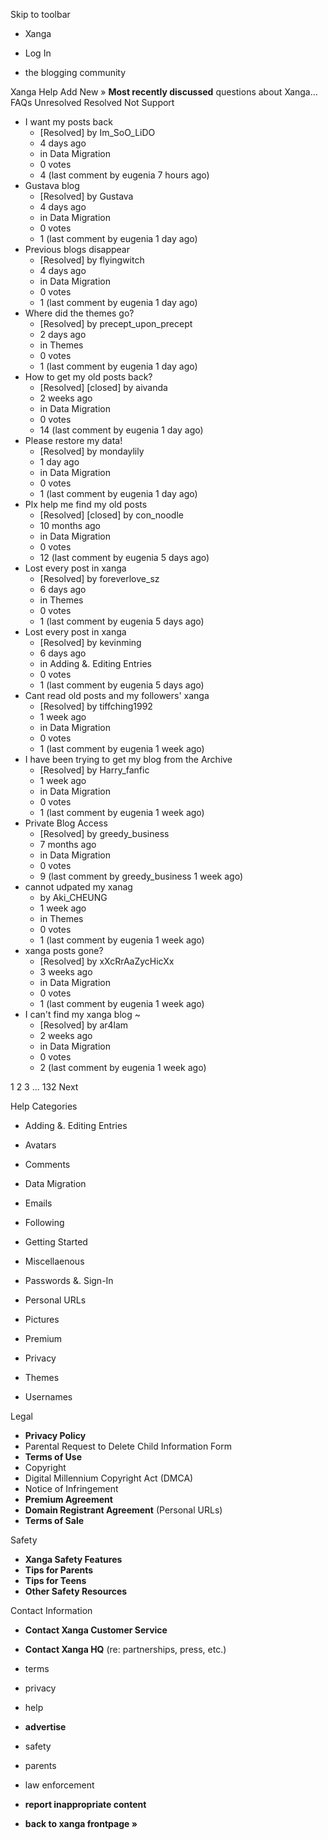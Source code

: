 Skip to toolbar

*   Xanga

*   Log In

*   the blogging community

Xanga Help Add New » **Most recently discussed** questions about Xanga… FAQs Unresolved Resolved Not Support

*   I want my posts back
    *   \[Resolved\] by Im\_SoO\_LiDO
    *   4 days ago
    *   in Data Migration
    *   0 votes
    *   4 (last comment by eugenia 7 hours ago)
*   Gustava blog
    *   \[Resolved\] by Gustava
    *   4 days ago
    *   in Data Migration
    *   0 votes
    *   1 (last comment by eugenia 1 day ago)
*   Previous blogs disappear
    *   \[Resolved\] by flyingwitch
    *   4 days ago
    *   in Data Migration
    *   0 votes
    *   1 (last comment by eugenia 1 day ago)
*   Where did the themes go?
    *   \[Resolved\] by precept\_upon\_precept
    *   2 days ago
    *   in Themes
    *   0 votes
    *   1 (last comment by eugenia 1 day ago)
*   How to get my old posts back?
    *   \[Resolved\] \[closed\] by aivanda
    *   2 weeks ago
    *   in Data Migration
    *   0 votes
    *   14 (last comment by eugenia 1 day ago)
*   Please restore my data!
    *   \[Resolved\] by mondaylily
    *   1 day ago
    *   in Data Migration
    *   0 votes
    *   1 (last comment by eugenia 1 day ago)
*   Plx help me find my old posts
    *   \[Resolved\] \[closed\] by con\_noodle
    *   10 months ago
    *   in Data Migration
    *   0 votes
    *   12 (last comment by eugenia 5 days ago)
*   Lost every post in xanga
    *   \[Resolved\] by foreverlove\_sz
    *   6 days ago
    *   in Themes
    *   0 votes
    *   1 (last comment by eugenia 5 days ago)
*   Lost every post in xanga
    *   \[Resolved\] by kevinming
    *   6 days ago
    *   in Adding &. Editing Entries
    *   0 votes
    *   1 (last comment by eugenia 5 days ago)
*   Cant read old posts and my followers' xanga
    *   \[Resolved\] by tiffching1992
    *   1 week ago
    *   in Data Migration
    *   0 votes
    *   1 (last comment by eugenia 1 week ago)
*   I have been trying to get my blog from the Archive
    *   \[Resolved\] by Harry\_fanfic
    *   1 week ago
    *   in Data Migration
    *   0 votes
    *   1 (last comment by eugenia 1 week ago)
*   Private Blog Access
    *   \[Resolved\] by greedy\_business
    *   7 months ago
    *   in Data Migration
    *   0 votes
    *   9 (last comment by greedy\_business 1 week ago)
*   cannot udpated my xanag
    *   by Aki\_CHEUNG
    *   1 week ago
    *   in Themes
    *   0 votes
    *   1 (last comment by eugenia 1 week ago)
*   xanga posts gone?
    *   \[Resolved\] by xXcRrAaZycHicXx
    *   3 weeks ago
    *   in Data Migration
    *   0 votes
    *   1 (last comment by eugenia 1 week ago)
*   I can't find my xanga blog ~
    *   \[Resolved\] by ar4lam
    *   2 weeks ago
    *   in Data Migration
    *   0 votes
    *   2 (last comment by eugenia 1 week ago)

1 2 3 ... 132 Next

Help Categories

*   Adding &. Editing Entries
*   Avatars
*   Comments
*   Data Migration
*   Emails
*   Following
*   Getting Started
*   Miscellaenous

*   Passwords &. Sign-In
*   Personal URLs
*   Pictures
*   Premium
*   Privacy
*   Themes
*   Usernames

Legal

*   **Privacy Policy**
*   Parental Request to Delete Child Information Form
*   **Terms of Use**
*   Copyright
*   Digital Millennium Copyright Act (DMCA)
*   Notice of Infringement
*   **Premium Agreement**
*   **Domain Registrant Agreement** (Personal URLs)
*   **Terms of Sale**

Safety

*   **Xanga Safety Features**
*   **Tips for Parents**
*   **Tips for Teens**
*   **Other Safety Resources**

Contact Information

*   **Contact Xanga Customer Service**
*   **Contact Xanga HQ** (re: partnerships, press, etc.)

*   terms
*   privacy
*   help
*   **advertise**

*   safety
*   parents
*   law enforcement
*   **report inappropriate content**

*   **back to xanga frontpage »**